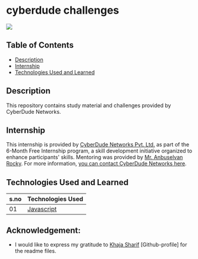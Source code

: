 # cyberdude challenges

<a href="https://www.cyberdudenetworks.com/">
  <img src="https://cyberdudenetworks.com/assets/img/assets/banner.png"/>
</a>

## Table of Contents

- [Description](#description)
- [Internship](#internship)
- [Technologies Used and Learned](#technologies-used-and-learned)

## Description

This repository contains study material and challenges provided by CyberDude Networks.

## Internship

This internship is provided by [CyberDude Networks Pvt. Ltd.](https://youtube.com/cyberdudenetworks) as part of the 6-Month Free Internship program, a skill development initiative organized to enhance participants' skills. Mentoring was provided by [Mr. Anbuselvan Rocky](https://instagram.com/anbuselvanrocky). For more information, [you can contact CyberDude Networks here](https://cyberdudenetworks.com).

## Technologies Used and Learned

| s.no | Technologies Used                    |
| :--- | ------------------------------------ |
| 01   | [Javascript](./javascript) |


## Acknowledgement:
 - I would like to express my gratitude to [Khaja Sharif](https://github.com/sharif-22) [Github-profile] for the readme files.
